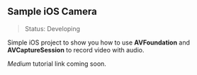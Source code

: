 ## Sample iOS Camera

> Status: Developing

Simple iOS project to show you how to use **AVFoundation** and **AVCaptureSession** to record video with audio.

*Medium* tutorial link coming soon.


